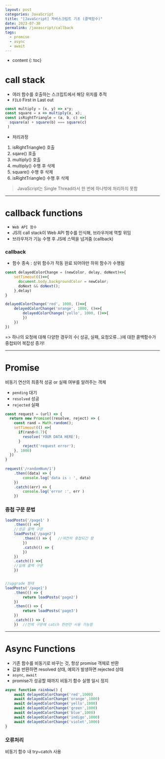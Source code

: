 ```yaml
---
layout: post
categories: JavaScript
title: "[JavaScript] 자바스크립트 기초 (콜백함수)"
date: 2023-07-30
permalink: /javascript/callback
tags:
  - promise
  - async
  - await
---
```

* content
{: toc}

<!--more-->


# call stack

- 여러 함수를 호출하는 스크립트에서 해당 위치를 추적
- `FILO` First in Last out

```js
const multiply = (x, y) => x*y;
const square = x => multiply(x, x);
const isRightTriangle = (a, b, c) =>(
  square(a) + square(b) === square(c)
 )
```

- 처리과정
1. isRightTriangle() 호출
2. sqare() 호출
3. multiply() 호출
4. multiply() 수행 후 삭제
5. square() 수행 후 삭제
6. isRightTriangle() 수행 후 삭제

> JavaScript는 Single Thread라서 한 번에 하나밖에 처리하지 못함

  

---

  
# callback functions
- `Web API 함수`
- JS의 call stack이 Web API 함수를 인식해, 브라우저에 역할 위임
- 브라우저가 기능 수행 후 JS에 스택을 넘겨줌 (callback)

### callback
- 함수 종속 : 상위 함수가 작동 완료 되어야만 하위 함수가 수행됨

```js
const delayedColorChange = (newColor, delay, doNext)=>{
	setTimeout(()=>{
      document.body.backgroundColor = newColor;
      doNext && doNext();
    },delay)
}  

delayedColorChange('red', 1000, ()=>{
	delayedColorChange('orange', 1000, ()=>{
		delayedColorChange('yello', 1000, ()=>{
        })
    })
})
```

=> 하나의 요청에 대해 다양한 경우의 수( 성공, 실패, 요청오류...)에 대한 콜백함수가 중첩되어 복잡성 증가!

  

---

  

# Promise

비동기 연산의 최종적 성공 or 실패 여부를 알려주는 객체
- `pending` 대기
- `resolved` 성공
- `rejected` 실패

```js
const request = (url) => {
  return new Promise((resolve, reject) => {
  	const rand = Math.random();
    setTimeout(() =>{
      if(rand<0.7){
    	resolve('YOUR DATA HERE');   
      }
    	reject('request error');
    }, 1000) 
  })
}
 
request('/randomNum/1')
	.then((data) => {
  		console.log('data is : ', data)
	})
	.catch((err) => {
		console.log('error :', err )
	})
```

### 중첩 구문 문법

```js
loadPosts('/page1' )
	.then(() =>{
  	//성공 콜백 구문
  	loadPosts('/page2')
  		.then(() => {	//여전히 중첩되긴 함
    	})
  		.catch(() => {
    	})
	})
	.catch(() =>{
	//실패 콜백 구문
	})


//upgrade 형태
loadPosts('/page1')
	.then(() => {
		return loadPosts('page2')
	})
	.then(() => {
		return loadPosts('page3')
	})
	.catch(() => {
	})	//전체 구문에 catch 한번만 사용 가능함
```

  

---

  

# Async Functions

- 기존 함수를 비동기로 바꾸는 것, 항상 promise 객체로 반환
- 값을 반환하면 resolved 상태, 예외가 발생하면 rejected 상태
- `async`, `await`
- promise가 성공할 때까지 비동기 함수 실행 일시 정지

```js
async function rainbow() {
	await delayedColorChange('red',1000)
  	await delayedColorChange('orange',1000)
  	await delayedColorChange('yello',1000)
  	await delayedColorChange('green',1000)
  	await delayedColorChange('blue',1000)
  	await delayedColorChange('indigo',1000)
  	await delayedColorChange('violet',1000)
}
```

### 오류처리

비동기 함수 내 try~catch 사용